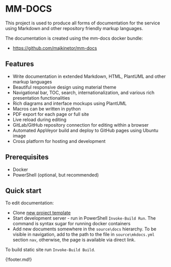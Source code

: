 ﻿# MM-DOCS

This project is used to produce all forms of documentation for the service using Markdown and other repository friendly markup languages.

The documentation is created using the mm-docs docker bundle:

- https://github.com/majkinetor/mm-docs

## Features

- Write documentation in extended Markdown, HTML, PlantUML and other markup languages
- Beautiful responsive design using material theme
- Navigational bar, TOC, search, internationalization, and various rich presentation functionalities
- Rich diagrams and interface mockups using PlantUML
- Macros can be written in python
- PDF export for each page or full site
- Live reload during editing
- GitLab/GitHub repository connection for editing within a browser
- Automated AppVeyor build and deploy to GitHub pages using Ubuntu image
- Cross platform for hosting and development

## Prerequisites

- Docker
- PowerShell (optional, but recommended)

## Quick start

To edit documentation:

- Clone [new project template](https://github.com/majkinetor/mm-docs-template)
- Start development server - run in PowerShell `Invoke-Build Run`. The command is syntax sugar for running docker containers
- Add new documents somewhere in the `source\docs` hierarchy. To be visible in navigation, add to the path to the file in `source\mkdocs.yml` section `nav`, otherwise, the page is available via direct link.

To build static site run `Invoke-Build Build`.

{!footer.md!}
